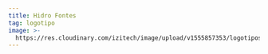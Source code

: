 ```yaml
---
title: Hidro Fontes
tag: logotipo
image: >-
  https://res.cloudinary.com/izitech/image/upload/v1555857353/logotipos/HidroFontes.png
---
```


